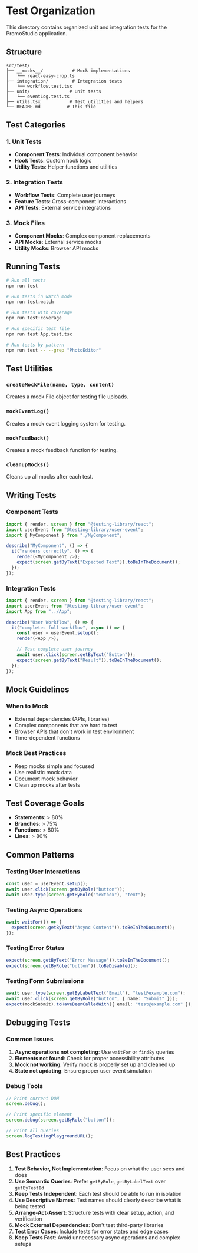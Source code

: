 # Test Organization

This directory contains organized unit and integration tests for the PromoStudio application.

## Structure

```
src/test/
├── __mocks__/           # Mock implementations
│   └── react-easy-crop.ts
├── integration/         # Integration tests
│   └── workflow.test.tsx
├── unit/               # Unit tests
│   └── eventLog.test.ts
├── utils.tsx           # Test utilities and helpers
└── README.md          # This file
```

## Test Categories

### 1. Unit Tests

- **Component Tests**: Individual component behavior
- **Hook Tests**: Custom hook logic
- **Utility Tests**: Helper functions and utilities

### 2. Integration Tests

- **Workflow Tests**: Complete user journeys
- **Feature Tests**: Cross-component interactions
- **API Tests**: External service integrations

### 3. Mock Files

- **Component Mocks**: Complex component replacements
- **API Mocks**: External service mocks
- **Utility Mocks**: Browser API mocks

## Running Tests

```bash
# Run all tests
npm run test

# Run tests in watch mode
npm run test:watch

# Run tests with coverage
npm run test:coverage

# Run specific test file
npm run test App.test.tsx

# Run tests by pattern
npm run test -- --grep "PhotoEditor"
```

## Test Utilities

### `createMockFile(name, type, content)`

Creates a mock File object for testing file uploads.

### `mockEventLog()`

Creates a mock event logging system for testing.

### `mockFeedback()`

Creates a mock feedback function for testing.

### `cleanupMocks()`

Cleans up all mocks after each test.

## Writing Tests

### Component Tests

```typescript
import { render, screen } from "@testing-library/react";
import userEvent from "@testing-library/user-event";
import { MyComponent } from "./MyComponent";

describe("MyComponent", () => {
  it("renders correctly", () => {
    render(<MyComponent />);
    expect(screen.getByText("Expected Text")).toBeInTheDocument();
  });
});
```

### Integration Tests

```typescript
import { render, screen } from "@testing-library/react";
import userEvent from "@testing-library/user-event";
import App from "../App";

describe("User Workflow", () => {
  it("completes full workflow", async () => {
    const user = userEvent.setup();
    render(<App />);

    // Test complete user journey
    await user.click(screen.getByText("Button"));
    expect(screen.getByText("Result")).toBeInTheDocument();
  });
});
```

## Mock Guidelines

### When to Mock

- External dependencies (APIs, libraries)
- Complex components that are hard to test
- Browser APIs that don't work in test environment
- Time-dependent functions

### Mock Best Practices

- Keep mocks simple and focused
- Use realistic mock data
- Document mock behavior
- Clean up mocks after tests

## Test Coverage Goals

- **Statements**: > 80%
- **Branches**: > 75%
- **Functions**: > 80%
- **Lines**: > 80%

## Common Patterns

### Testing User Interactions

```typescript
const user = userEvent.setup();
await user.click(screen.getByRole("button"));
await user.type(screen.getByRole("textbox"), "text");
```

### Testing Async Operations

```typescript
await waitFor(() => {
  expect(screen.getByText("Async Content")).toBeInTheDocument();
});
```

### Testing Error States

```typescript
expect(screen.getByText("Error Message")).toBeInTheDocument();
expect(screen.getByRole("button")).toBeDisabled();
```

### Testing Form Submissions

```typescript
await user.type(screen.getByLabelText("Email"), "test@example.com");
await user.click(screen.getByRole("button", { name: "Submit" }));
expect(mockSubmit).toHaveBeenCalledWith({ email: "test@example.com" });
```

## Debugging Tests

### Common Issues

1. **Async operations not completing**: Use `waitFor` or `findBy` queries
2. **Elements not found**: Check for proper accessibility attributes
3. **Mock not working**: Verify mock is properly set up and cleaned up
4. **State not updating**: Ensure proper user event simulation

### Debug Tools

```typescript
// Print current DOM
screen.debug();

// Print specific element
screen.debug(screen.getByRole("button"));

// Print all queries
screen.logTestingPlaygroundURL();
```

## Best Practices

1. **Test Behavior, Not Implementation**: Focus on what the user sees and does
2. **Use Semantic Queries**: Prefer `getByRole`, `getByLabelText` over `getByTestId`
3. **Keep Tests Independent**: Each test should be able to run in isolation
4. **Use Descriptive Names**: Test names should clearly describe what is being tested
5. **Arrange-Act-Assert**: Structure tests with clear setup, action, and verification
6. **Mock External Dependencies**: Don't test third-party libraries
7. **Test Error Cases**: Include tests for error states and edge cases
8. **Keep Tests Fast**: Avoid unnecessary async operations and complex setups
